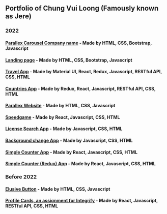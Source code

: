 ## Portfolio of Chung Vui Loong (Famously known as Jere)

### 2022
#### <a href="https://parallax-carousel-company.vercel.app/">Parallex Carousel Company name</a> - Made by HTML, CSS, Bootstrap, Javascript
#### <a href="https://lianatechnologylandingpage.vercel.app/">Landing page</a> - Made by HTML, CSS, Bootstrap, Javascript
#### <a href="https://mrjaytravelapp.netlify.app/">Travel App</a> - Made by Material UI, React, Redux, Javascript, RESTful API, CSS, HTML
#### <a href="https://countries-basic.vercel.app">Countries App</a> - Made by Redux, React, Javascript, RESTful API, CSS, HTML
#### <a href="https://mrjay-portfolio.netlify.app">Parallex Website</a> - Made by HTML, CSS, Javascript 
#### <a href="https://mrjay-speedgame.netlify.app">Speedgame</a> - Made by React, Javascript, CSS, HTML
#### <a href="https://license-search.netlify.app">License Search App</a> - Made by Javascript, CSS, HTML
#### <a href="https://bg-colour-picker-v2.netlify.app">Background change App</a> - Made by Javascript, CSS, HTML
#### <a href="https://mrjayssimplecounterapp.netlify.app/">Simple Counter App</a> - Made by React, Javascript, CSS, HTML
#### <a href="https://mrjayssimplecounterreduxapp.netlify.app/">Simple Counter (Redux) App</a> - Made by React, Javascript, CSS, HTML
 
### Before 2022
#### <a href="https://mrjay-elusive-button.netlify.app">Elusive Button</a> - Made by HTML, CSS, Javascript 
#### <a href="https://mrjayintegrifyassignment.netlify.app/">Profile Cards, an assignment for Integrify</a> - Made by React, Javascript, RESTful API, CSS, HTML



